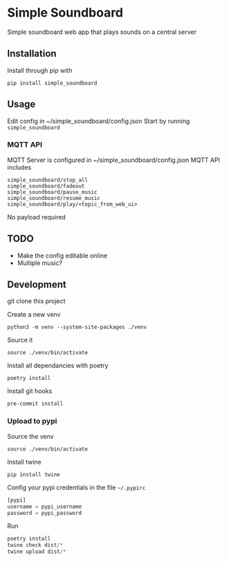 # Simple Soundboard
Simple soundboard web app that plays sounds on a central server

## Installation
Install through pip with

`pip install simple_soundboard`

## Usage
Edit config in ~/simple_soundboard/config.json
Start by running
`simple_soundboard`

### MQTT API
MQTT Server is configured in ~/simple_soundboard/config.json
MQTT API includes
```
simple_soundboard/stop_all
simple_soundboard/fadeout
simple_soundboard/pause_music
simple_soundboard/resume_music
simple_soundboard/play/<topic_from_web_ui>
```

No payload required

## TODO
- Make the config editable online
- Multiple music?


## Development
git clone this project

Create a new venv

`python3 -m venv --system-site-packages ./venv`

Source it

`source ./venv/bin/activate`

Install all dependancies with poetry

`poetry install`

Install git hooks

`pre-commit install`

### Upload to pypi

Source the venv

`source ./venv/bin/activate`

Install twine

`pip install twine`

Config your pypi credentials in the file `~/.pypirc`

```python
[pypi]
username = pypi_username
password = pypi_password
```

Run

```python
poetry install
twine check dist/*
twine upload dist/*
```
